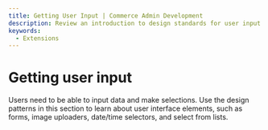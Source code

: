 ```yaml
---
title: Getting User Input | Commerce Admin Development
description: Review an introduction to design standards for user input in the Adobe Commerce and Magento Open Source Admin application.
keywords:
  - Extensions
---
```


# Getting user input

Users need to be able to input data and make selections. Use the design patterns in this section to learn about user interface elements, such as forms, image uploaders, date/time selectors, and select from lists.
